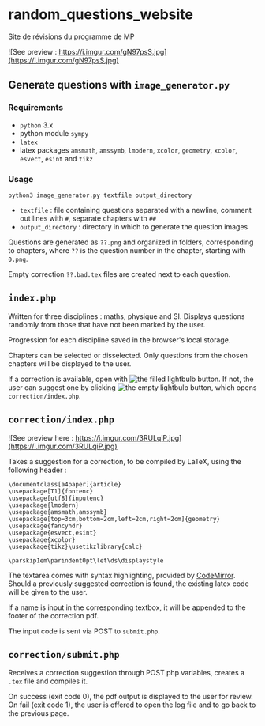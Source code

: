 # random_questions_website

Site de révisions du programme de MP

![See preview : https://i.imgur.com/gN97psS.jpg](https://i.imgur.com/gN97psS.jpg)

## Generate questions with `image_generator.py`

### Requirements

* `python` 3.x
* python module `sympy`
* `latex`
* latex packages `amsmath`, `amssymb`, `lmodern`, `xcolor`, `geometry`, `xcolor`, `esvect`, `esint` and `tikz`

### Usage

```[batch]
python3 image_generator.py textfile output_directory
```

* `textfile` : file containing questions separated with a newline, comment out lines with `#`, separate chapters with `##`
* `output_directory` : directory in which to generate the question images

Questions are generated as `??.png` and organized in folders, corresponding to chapters, where `??` is the question number in the chapter, starting with `0.png`.

Empty correction `??.bad.tex` files are created next to each question.

## `index.php`

Written for three disciplines : maths, physique and SI. Displays questions randomly from those that have not been marked by the user.

Progression for each discipline saved in the browser's local storage.

Chapters can be selected or disselected. Only questions from the chosen chapters will be displayed to the user.

If a correction is available, open with ![the filled lightbulb button](https://fonts.gstatic.com/s/i/materialicons/emoji_objects/v5/24px.svg). If not, the user can suggest one by clicking ![the empty lightbulb button](https://fonts.gstatic.com/s/i/materialiconsoutlined/emoji_objects/v5/24px.svg), which opens `correction/index.php`.

## `correction/index.php`

![See preview here : https://i.imgur.com/3RULqiP.jpg](https://i.imgur.com/3RULqiP.jpg)

Takes a suggestion for a correction, to be compiled by LaTeX, using the following header :

```[latex]
\documentclass[a4paper]{article}
\usepackage[T1]{fontenc}
\usepackage[utf8]{inputenc}
\usepackage{lmodern}
\usepackage{amsmath,amssymb}
\usepackage[top=3cm,bottom=2cm,left=2cm,right=2cm]{geometry}
\usepackage{fancyhdr}
\usepackage{esvect,esint}
\usepackage{xcolor}
\usepackage{tikz}\usetikzlibrary{calc}

\parskip1em\parindent0pt\let\ds\displaystyle
```

The textarea comes with syntax highlighting, provided by [CodeMirror](https://codemirror.net). Should a previously suggested correction is found, the existing latex code will be given to the user.

If a name is input in the corresponding textbox, it will be appended to the footer of the correction pdf.

The input code is sent via POST to `submit.php`.

## `correction/submit.php`

Receives a correction suggestion through POST php variables, creates a `.tex` file and compiles it.

On success (exit code 0), the pdf output is displayed to the user for review. On fail (exit code 1), the user is offered to open the log file and to go back to the previous page.
